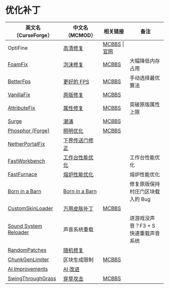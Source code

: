 # 优化补丁

| 英文名（CurseForge）                                                                                                          | 中文名（MCMOD）                                        | 相关链接                                                                                   | 备注                                  |
| ----------------------------------------------------------------------------------------------------------------------------- | ------------------------------------------------------ | ------------------------------------------------------------------------------------------ | ------------------------------------- |
| OptiFine                                                                                                                      | [高清修复](https://www.mcmod.cn/class/36.html)         | [MCBBS](https://www.mcbbs.net/thread-606019-1-1.html) \| [官网](https://optifine.net/home) |                                       |
| [FoamFix](https://www.curseforge.com/minecraft/mc-mods/foamfix-optimization-mod)                                              | [泡沫修复](https://www.mcmod.cn/class/978.html)        | [MCBBS](https://www.mcbbs.net/thread-678442-1-1.html)                                      | 大幅降低内存占用                      |
| [BetterFps](https://www.curseforge.com/minecraft/mc-mods/betterfps)                                                           | [更好的 FPS](https://www.mcmod.cn/class/1384.html)     | [MCBBS](https://www.mcbbs.net/thread-539780-1-1.html)                                      | 手动选择最优算法                      |
| [VanillaFix](https://www.curseforge.com/minecraft/mc-mods/vanillafix)                                                         | [原版修复](https://www.mcmod.cn/class/1223.html)       | [MCBBS](https://www.mcbbs.net/thread-792493-1-1.html)                                      |                                       |
| [AttributeFix](https://www.curseforge.com/minecraft/mc-mods/attributefix)                                                     | [属性修复](https://www.mcmod.cn/class/2264.html)       | [MCBBS](https://www.mcbbs.net/thread-939188-1-1.html)                                      | 突破原版属性上限                      |
| [Surge](https:/surge/www.curseforge.com/minecraft/mc-mods/surge)                                                              | [潮涌](https://www.mcmod.cn/class/1478.html)           | [MCBBS](https://www.mcbbs.net/thread-923335-1-1.html)                                      |                                       |
| [Phosphor (Forge)](https://www.curseforge.com/minecraft/mc-mods/phosphor-forge)                                               | [照明优化](https://www.mcmod.cn/class/1766.html)       | [MCBBS](https://www.mcbbs.net/thread-853660-1-1.html)                                      |                                       |
| [NetherPortalFix](https://www.curseforge.com/minecraft/mc-mods/netherportalfix)                                               | [下界传送门修正](https://www.mcmod.cn/class/811.html)  |                                                                                            |                                       |
| [FastWorkbench](https://www.curseforge.com/minecraft/mc-mods/fastworkbench)                                                   | [工作台性能优化](https://www.mcmod.cn/class/1486.html) |                                                                                            | 工作台性能优化                        |
| [FastFurnace](https://www.curseforge.com/minecraft/mc-mods/fastfurnace)                                                       | [熔炉性能优化](https://www.mcmod.cn/class/1485.html)   |                                                                                            | 熔炉性能优化                          |
| [Born in a Barn](https://www.curseforge.com/minecraft/mc-mods/born-in-a-barn)                                                 | [Born in a Barn](https://www.mcmod.cn/class/1746.html) |                                                                                            | 修复原版保持村庄门区块载入的 Bug      |
| [CustomSkinLoader](https://www.curseforge.com/minecraft/mc-mods/customskinloader)                                             | [万用皮肤补丁](https://www.mcmod.cn/class/883.html)    | [MCBBS](https://www.mcbbs.net/thread-269807-1-1.html)                                      |                                       |
| [Sound System Reloader](https://www.curseforge.com/minecraft/mc-mods/sound-system-reloader)                                   | 声音系统重载                                           |                                                                                            | 进游戏没声音？F3 + S 快速重载声音系统 |
| [RandomPatches](https://www.curseforge.com/minecraft/mc-mods/randompatches)                                                   | [随机修复](https://www.mcmod.cn/class/2253.html)       |                                                                                            |                                       |
| [ChunkGenLimiter](https://www.curseforge.com/minecraft/mc-mods/chunkgenlimited)                                               | 区块生成限制                                           | [MCBBS](https://www.curseforge.com/minecraft/mc-mods/chunkgenlimited)                      |                                       |
| [AI Improvements](https://www.curseforge.com/minecraft/mc-mods/ai-improvements)                                               | [AI 改进](https://www.mcmod.cn/class/1480.html)        |                                                                                            |                                       |
| [SwingThroughGrass](https://www.curseforge.com/minecraft/mc-mods/swingthroughgrass)                                           | [穿草攻击](https://www.mcmod.cn/class/1465.html)       | [MCBBS](https://www.mcbbs.net/thread-691271-1-1.html)                                      |                                       |
